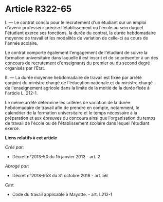 # Article R322-65

I. ― Le contrat conclu pour le recrutement d'un étudiant sur un emploi d'avenir professeur précise l'établissement ou l'école
au sein duquel l'étudiant exerce ses fonctions, la durée du contrat, la durée hebdomadaire moyenne de travail et les
modalités de variation de celle-ci au cours de l'année scolaire. 

Le contrat comporte également l'engagement de l'étudiant de suivre la formation universitaire dans laquelle il est inscrit et
de se présenter à un des concours de recrutement d'enseignants du premier ou du second degré organisés par l'Etat. 

II. ― La durée moyenne hebdomadaire de travail est fixée par arrêté conjoint du ministre chargé de l'éducation nationale et
du ministre chargé de l'enseignement agricole dans la limite de la moitié de la durée fixée à l'article L. 212-1. 

Le même arrêté détermine les critères de variation de la durée hebdomadaire de travail afin de prendre en compte, notamment,
le calendrier de la formation universitaire et le temps nécessaire à la préparation et aux épreuves du concours ainsi que
l'organisation du temps de travail de l'école ou de l'établissement scolaire dans lequel l'étudiant exerce.

**Liens relatifs à cet article**

_Créé par_:

  - Décret n°2013-50 du 15 janvier 2013 - art. 2

_Abrogé par_:

  - Décret n°2018-953 du 31 octobre 2018 - art. 56

_Cite_:

  - Code du travail applicable à Mayotte. - art. L212-1

